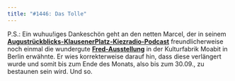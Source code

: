 ```yaml
---
title: "#1446: Das Tolle"
---
```


P.S.:
Ein wuhuu!iges Dankeschön geht an den netten Marcel, der in seinem <a href="http://blog.klausenerplatz-kiez.de/archive/2009/09/02/kiezradio_monatsrueckblick_aug"><strong>Augustrückblicks-KlausenerPlatz-Kiezradio-Podcast</strong></a> freundlicherweise noch einmal die wundergute <a href="http://www.fonflatter.de/ausstellung"><strong>Fred-Ausstellung</strong></a> in der Kulturfabrik Moabit in Berlin erwähnte. Er wies korrekterweise darauf hin, dass diese verlängert wurde und somit bis zum Ende des Monats, also bis zum 30.09., zu bestaunen sein wird. 
Und so.

